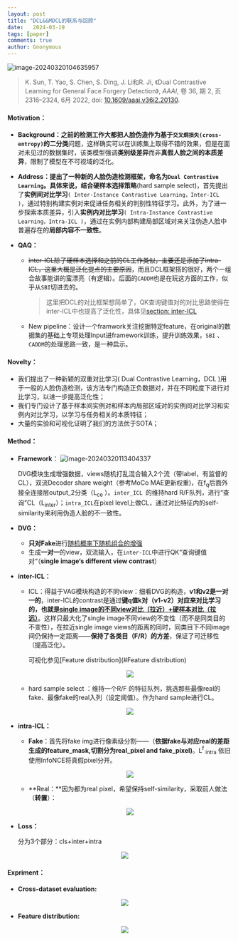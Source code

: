 ```yaml
---
layout: post
title: "DCL&&MDCL的联系与回顾"
date:   2024-03-19
tags: [paper]
comments: true
author: Gnonymous
---
```


![image-20240320104635957](/images/image-20240320104635957.png)

>K. Sun, T. Yao, S. Chen, S. Ding, J. Li和R. Ji, 《Dual Contrastive Learning for General Face Forgery Detection》, *AAAI*, 卷 36, 期 2, 页 2316–2324, 6月 2022, doi: [10.1609/aaai.v36i2.20130](https://doi.org/10.1609/aaai.v36i2.20130).

#### Motivation：

- **Background：**之前的检测工作大都把人脸伪造作为基于`交叉烱损失(cross-entropy)`的**二分类**问题，这样确实可以在训练集上取得不错的效果，但是在面对未见过的数据集时，该类模型强调**类别级差异**而非**真假人脸之间的本质差异**，限制了模型在不可视域的泛化。

- **Address：**提出了一种新的人脸伪造检测框架，命名为`Dual Contrastive Learning`。具体来说，结合**硬样本选择策略**(hard sample select)，首先提出了**实例间对比学习**`( Inter-Instance Contrastive Learning，Inter-ICL )`，通过特别构建实例对来促进任务相关的判别性特征学习。此外，为了进一步探索本质差异，引入**实例内对比学习**`( Intra-Instance Contrastive Learning，Intra-ICL )`，通过在实例内部构建局部区域对来关注伪造人脸中普遍存在的**局部内容不一致性**。

- **QAQ：**
  - ~~inter-ICL除了硬样本选择和之前的CL工作类似，主要还是添加了intra-ICL，这里大概是泛化提点的主要原因~~，而且DCL框架搭的很好，两个一组合故事能讲的蛮漂亮（有逻辑）。后面的`CADDM`也是在玩这方面的工作，似乎从`SBI`切进去的。
  
    > 这里把DCL的对比框架想简单了，QK查询键值对的对比思路使得在inter-ICL中也提高了泛化性，具体见[section: inter-ICL](#inter-ICL)
  
  - New pipeline：设计一个framwork关注挖掘特定feature，在original的数据集的基础上专项处理Input进framework训练，提升训练效果，`SBI` 、`CADDM`的处理思路一致，是一种启示。

#### Novelty：

* 我们提出了一种新颖的双重对比学习( Dual Contrastive Learning，DCL )用于一般的人脸伪造检测，该方法专门构造正负数据对，并在不同粒度下进行对比学习，以进一步提高泛化性；
* 我们专门设计了基于样本间实例对和样本内局部区域对的实例间对比学习和实例内对比学习，以学习与任务相关的本质特征；
* 大量的实验和可视化证明了我们的方法优于SOTA；

#### Method：

* **Framework**：
  ![image-20240320113404337](/images/DCL_framwork.png)

  DVG模块生成增强数据，views随机打乱混合输入2个流（带label，有监督的CL），双流Decoder share weight（参考MoCo MAE更新权重)，在f<sub>q</sub>后面外接全连接层output_2分类（L<sub>ce</sub> ）。`inter_ICL `的维持hard R/F队列，进行“查询”CL（L<sub>inter</sub>）；`intra_ICL`在pixel level上做CL，通过对比特征内的self-similarity来利用伪造人脸的不一致性。

* **DVG：**

  * **只对Fake**进行<u>随机概率下随机组合的增强</u>
  * 生成**一对一**的view，双流输入，在`inter-ICL`中进行QK“查询键值对“（**single image‘s different view contrast**）

* **<span id="inter-ICL">inter-ICL：</span>**

  * ICL：得益于VAG模块构造的不同view：细看DVG的构造，**v1和v2是一对一的**，inter-ICL的contrast是通过**键q值k对（v1-v2）**对应来对比学习的，也就是**<u>single  image的不同view对比（拉近）+硬样本对比（拉远）</u>**。这样只最大化了single image不同view的不变性（而不是同类目的不变性），在拉近single image views的距离的同时，同类目下不同image间仍保持一定距离——**保持了各类目（F/R）的方差**，保证了可迁移性（提高泛化）。

    可视化参见[Feature distribution](#Feature distribution)

    <div align=center><img src="/images/DCL_inter-ICL.png"></div>

  * hard sample select ：维持一个R/F 的特征队列，挑选那些最像real的fake、最像fake的real入列（设定阈值）。作为hard sample进行CL。

    <center><img src="/images/DCL_hardsample1.png">

* **intra-ICL：**

  * **Fake**：首先将fake img进行像素级分割——（**依据fake与对应real的差距生成的feature_mask,切割分为real_pixel and fake_pixel)**。L<sup>f</sup><sub> intra</sub> 依旧使用InfoNCE将真假pixel分开。

    <center><img src="/images/intra_fake_loss.png">

  * **Real：**因为都为real pixel，希望保持self-similarity，采取前人做法（**转置**）：

    <center><img src="/images/intra_real.png">

* **Loss：**

  分为3个部分：cls+inter+intra

  <center><img src="/images/DCL_loss.png">

#### Expriment：

* **Cross-dataset evaluation:**

  <center><img src="/images/DCL_cross.png">

* **<span id ="Feature distribution">Feature distribution:</span>**

  <center><img src="/images/DCL_feature%20distribution.png">







